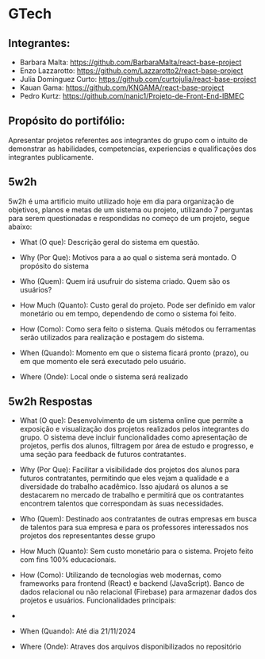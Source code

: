# GTech

## Integrantes:

* Barbara Malta: https://github.com/BarbaraMalta/react-base-project <br>
* Enzo Lazzarotto: https://github.com/Lazzarotto2/react-base-project <br>
* Julia Dominguez Curto: https://github.com/curtojulia/react-base-project <br>
* Kauan Gama: https://github.com/KNGAMA/react-base-project <br>
* Pedro Kurtz: https://github.com/nanic1/Projeto-de-Front-End-IBMEC <br>

## Propósito do portifólio:

Apresentar projetos referentes aos integrantes do grupo com o intuito de demonstrar as habilidades, competencias, experiencias e qualificações dos integrantes publicamente.

## 5w2h

5w2h é uma artificio muito utilizado hoje em dia para organização de objetivos, planos e metas de um sistema ou projeto, utilizando 7 perguntas para serem questionadas e respondidas no começo de um projeto, segue abaixo:

* What (O que): Descrição geral do sistema em questão.

* Why (Por Que): Motivos para a ao qual o sistema será montado. O propósito do sistema

* Who (Quem): Quem irá usufruir do sistema criado. Quem são os usuários?

* How Much (Quanto): Custo geral do projeto. Pode ser definido em valor monetário ou em tempo, dependendo de como o sistema foi feito.

* How (Como): Como sera feito o sistema. Quais métodos ou ferramentas serão utilizados para realização e postagem do sistema.

* When (Quando): Momento em que o sistema ficará pronto (prazo), ou em que momento ele será executado pelo usuário.

* Where (Onde): Local onde o sistema será realizado

## 5w2h Respostas

* What (O que): Desenvolvimento de um sistema online que permite a exposição e visualização dos projetos realizados pelos integrantes do grupo. O sistema deve incluir funcionalidades como apresentação de projetos, perfis dos alunos, filtragem por área de estudo e progresso, e uma seção para feedback de futuros contratantes.

* Why (Por Que): Facilitar a visibilidade dos projetos dos alunos para futuros contratantes, permitindo que eles vejam a qualidade e a diversidade do trabalho acadêmico. Isso ajudará os alunos a se destacarem no mercado de trabalho e permitirá que os contratantes encontrem talentos que correspondam às suas necessidades.

* Who (Quem): Destinado aos contratantes de outras empresas em busca de talentos para sua empresa e para os professores interessados nos projetos dos representantes desse grupo

* How Much (Quanto): Sem custo monetário para o sistema. Projeto feito com fins 100% educacionais.

* How (Como): Utilizando de tecnologias web modernas, como frameworks para frontend (React) e backend (JavaScript). Banco de dados relacional ou não relacional (Firebase) para armazenar dados dos projetos e usuários.
Funcionalidades principais:
*

* When (Quando): Até dia 21/11/2024

* Where (Onde): Atraves dos arquivos disponibilizados no repositório
